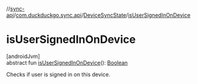 //[sync-api](../../../index.md)/[com.duckduckgo.sync.api](../index.md)/[DeviceSyncState](index.md)/[isUserSignedInOnDevice](is-user-signed-in-on-device.md)

# isUserSignedInOnDevice

[androidJvm]\
abstract fun [isUserSignedInOnDevice](is-user-signed-in-on-device.md)(): [Boolean](https://kotlinlang.org/api/latest/jvm/stdlib/kotlin/-boolean/index.html)

Checks if user is signed in on this device.
